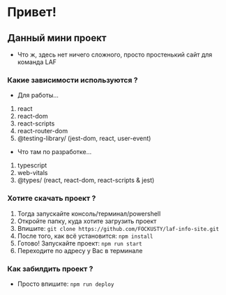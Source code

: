 # Привет!
## Данный мини проект

- Что ж, здесь нет ничего сложного, просто простенький сайт для команда LAF

### Какие зависимости используются ?

- Для работы...
1. react
2. react-dom
3. react-scripts
5. react-router-dom
4. @testing-library/ (jest-dom, react, user-event)

- Что там по разработке...
1. typescript
2. web-vitals
3. @types/ (react, react-dom, react-scripts & jest)

### Хотите скачать проект ?

1. Тогда запускайте консоль/терминал/powershell
2. Откройте папку, куда хотите загрузить проект
3. Впишите: `git clone https://github.com/FOCKUSTY/laf-info-site.git`
4. После того, как всё установится: `npm install`
5. Готово! Запускайте проект: `npm run start`
6. Переходите по адресу у Вас в терминале

### Как забилдить проект ?

- Просто впишите: `npm run deploy`